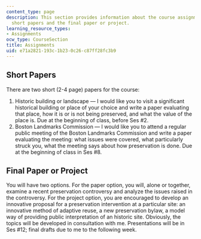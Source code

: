 ```yaml
---
content_type: page
description: This section provides information about the course assignments, including
  short papers and the final paper or project.
learning_resource_types:
- Assignments
ocw_type: CourseSection
title: Assignments
uid: e71a2821-193c-1b23-0c26-c87ff28fc3b9
---
```


Short Papers
------------

There are two short (2-4 page) papers for the course:

1.  Historic building or landscape — I would like you to visit a significant historical building or place of your choice and write a paper evaluating that place, how it is or is not being preserved, and what the value of the place is. Due at the beginning of class, before Ses #2.
2.  Boston Landmarks Commission — I would like you to attend a regular public meeting of the Boston Landmarks Commission and write a paper evaluating the meeting: what issues were covered, what particularly struck you, what the meeting says about how preservation is done. Due at the beginning of class in Ses #8.

Final Paper or Project
----------------------

You will have two options. For the paper option, you will, alone or together, examine a recent preservation controversy and analyze the issues raised in the controversy. For the project option, you are encouraged to develop an innovative proposal for a preservation intervention at a particular site: an innovative method of adaptive reuse, a new preservation bylaw, a model way of providing public interpretation of an historic site. Obviously, the topics will be developed in consultation with me. Presentations will be in Ses #12; final drafts due to me to the following week.